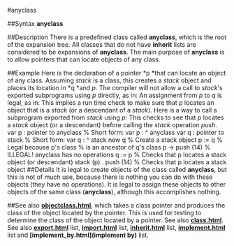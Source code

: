 
#anyclass

##Syntax
**anyclass**

##Description
There is a predefined class called **anyclass**, which is the root of the expansion tree. All classes that do not have **inherit** lists are considered to be expansions of **anyclass**. The main purpose of **anyclass** is to allow pointers that can locate objects of any class.

##Example
Here is the declaration of a pointer *p *that can locate an object of any class.
Assuming *stack* is a class, this creates a *stack* object and places its location in *q *and *p*. The compiler will not allow a call to *stack*'s exported subprograms using *p* directly, as in:
An assignment from *p* to *q* is legal, as in:
This implies a run time check to make sure that *p* locates an object that is a *stack* (or a descendant of a *stack*).
Here is a way to call a subprogram exported from *stack* using *p*:
This checks to see that *p* locates a *stack* object (or a descendant) before calling the *stack* operation *push*.
        var p : pointer to anyclass     % Short form: var p : ^ anyclass
        var q : pointer to stack        % Short form: var q : ^ stack
        new q               % Create a stack object
        p := q              % Legal because p's class
                            % is an ancestor of q's class        p -> push (14)      % ILLEGAL!  anyclass has no operations        q := p  % Checks that p locates a stack object (or descendant)        stack (p) . push (14)   % Checks that p locates a stack object
##Details
It is legal to create objects of the class called **anyclass**, but this is not of much use, because there is nothing you can do with these objects (they have no operations). It is legal to assign these objects to other objects of the same class (**anyclass**), although this accomplishes nothing.

##See also
**[objectclass.html](objectclass)**, which takes a class pointer and produces the class of the object located by the pointer. This is used for testing to determine the class of the object located by a pointer.
See also **[class.html](class)**. See also **[export.html](export)** list, **[import.html](import)** list, **[inherit.html](inherit)** list, **[implement.html](implement)** list and **[implement_by.html](implement by)** list.
